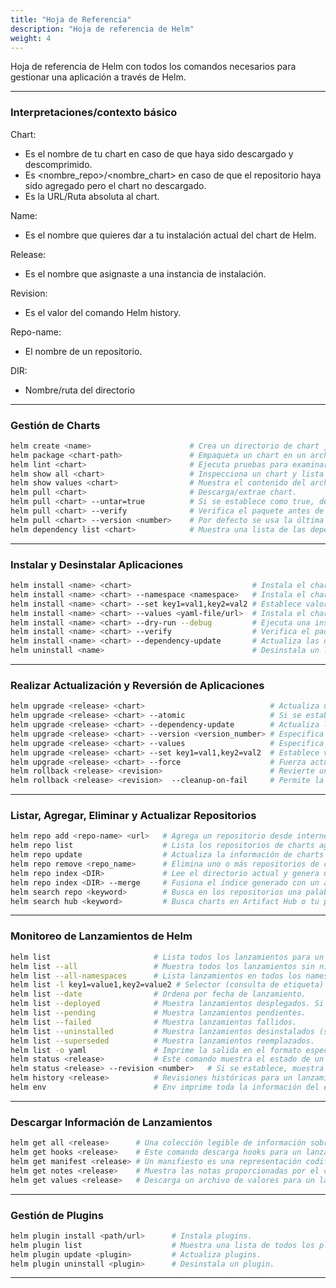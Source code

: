 ```yaml
---
title: "Hoja de Referencia"
description: "Hoja de referencia de Helm"
weight: 4
---
```


Hoja de referencia de Helm con todos los comandos necesarios para gestionar una
aplicación a través de Helm.

-----------------------------------------------------------------------------------------------------------------------------------------------
### Interpretaciones/contexto básico

Chart:
- Es el nombre de tu chart en caso de que haya sido descargado y descomprimido.
- Es <nombre_repo>/<nombre_chart> en caso de que el repositorio haya sido
  agregado pero el chart no descargado.
- Es la URL/Ruta absoluta al chart.

Name:
- Es el nombre que quieres dar a tu instalación actual del chart de Helm.

Release:
- Es el nombre que asignaste a una instancia de instalación.

Revision:
- Es el valor del comando Helm history.

Repo-name:
- El nombre de un repositorio.

DIR:
- Nombre/ruta del directorio

------------------------------------------------------------------------------------------------------------------------------------------------

### Gestión de Charts

```bash
helm create <name>                      # Crea un directorio de chart junto con los archivos y directorios comunes usados en un chart.
helm package <chart-path>               # Empaqueta un chart en un archivo de archivo de chart versionado.
helm lint <chart>                       # Ejecuta pruebas para examinar un chart e identificar posibles problemas.
helm show all <chart>                   # Inspecciona un chart y lista su contenido.
helm show values <chart>                # Muestra el contenido del archivo values.yaml.
helm pull <chart>                       # Descarga/extrae chart.
helm pull <chart> --untar=true          # Si se establece como true, descomprimirá el chart después de descargarlo.
helm pull <chart> --verify              # Verifica el paquete antes de usarlo.
helm pull <chart> --version <number>    # Por defecto se usa la última versión, especifica una restricción de versión para la versión del chart a usar.
helm dependency list <chart>            # Muestra una lista de las dependencias de un chart.
```
--------------------------------------------------------------------------------------------------------------------------------------------------

### Instalar y Desinstalar Aplicaciones

```bash
helm install <name> <chart>                           # Instala el chart con un nombre.
helm install <name> <chart> --namespace <namespace>   # Instala el chart en un namespace específico.
helm install <name> <chart> --set key1=val1,key2=val2 # Establece valores en la línea de comandos (puedes especificar múltiples o separar valores con comas).
helm install <name> <chart> --values <yaml-file/url>  # Instala el chart con tus valores especificados.
helm install <name> <chart> --dry-run --debug         # Ejecuta una instalación de prueba para validar el chart.
helm install <name> <chart> --verify                  # Verifica el paquete antes de usarlo.
helm install <name> <chart> --dependency-update       # Actualiza las dependencias si faltan antes de instalar el chart.
helm uninstall <name>                                 # Desinstala un lanzamiento.
```
------------------------------------------------------------------------------------------------------------------------------------------------
### Realizar Actualización y Reversión de Aplicaciones

```bash
helm upgrade <release> <chart>                            # Actualiza un lanzamiento.
helm upgrade <release> <chart> --atomic                   # Si se establece, el proceso de actualización revierte los cambios realizados en caso de actualización fallida.
helm upgrade <release> <chart> --dependency-update        # Actualiza las dependencias si faltan antes de instalar el chart.
helm upgrade <release> <chart> --version <version_number> # Especifica una restricción de versión para la versión del chart a usar.
helm upgrade <release> <chart> --values                   # Especifica valores en un archivo YAML o una URL (puedes especificar múltiples).
helm upgrade <release> <chart> --set key1=val1,key2=val2  # Establece valores en la línea de comandos (puedes especificar múltiples o separar valores).
helm upgrade <release> <chart> --force                    # Fuerza actualizaciones de recursos a través de una estrategia de reemplazo.
helm rollback <release> <revision>                        # Revierte un lanzamiento a una revisión específica.
helm rollback <release> <revision>  --cleanup-on-fail     # Permite la eliminación de nuevos recursos creados en esta reversión cuando la reversión falla.
```
------------------------------------------------------------------------------------------------------------------------------------------------
### Listar, Agregar, Eliminar y Actualizar Repositorios

```bash
helm repo add <repo-name> <url>   # Agrega un repositorio desde internet.
helm repo list                    # Lista los repositorios de charts agregados.
helm repo update                  # Actualiza la información de charts disponibles localmente desde los repositorios de charts.
helm repo remove <repo_name>      # Elimina uno o más repositorios de charts.
helm repo index <DIR>             # Lee el directorio actual y genera un archivo de índice basado en los charts encontrados.
helm repo index <DIR> --merge     # Fusiona el índice generado con un archivo de índice existente.
helm search repo <keyword>        # Busca en los repositorios una palabra clave en los charts.
helm search hub <keyword>         # Busca charts en Artifact Hub o tu propia instancia de hub.
```
-------------------------------------------------------------------------------------------------------------------------------------------------
### Monitoreo de Lanzamientos de Helm

```bash
helm list                       # Lista todos los lanzamientos para un namespace especificado, usa el contexto de namespace actual si no se especifica namespace.
helm list --all                 # Muestra todos los lanzamientos sin ningún filtro aplicado, se puede usar -a.
helm list --all-namespaces      # Lista lanzamientos en todos los namespaces, podemos usar -A.
helm list -l key1=value1,key2=value2 # Selector (consulta de etiqueta) para filtrar, soporta '=', '==', y '!='.
helm list --date                # Ordena por fecha de lanzamiento.
helm list --deployed            # Muestra lanzamientos desplegados. Si no se especifica otro, esto se habilitará automáticamente.
helm list --pending             # Muestra lanzamientos pendientes.
helm list --failed              # Muestra lanzamientos fallidos.
helm list --uninstalled         # Muestra lanzamientos desinstalados (si se usó 'helm uninstall --keep-history').
helm list --superseded          # Muestra lanzamientos reemplazados.
helm list -o yaml               # Imprime la salida en el formato especificado. Valores permitidos: table, json, yaml (predeterminado table).
helm status <release>           # Este comando muestra el estado de un lanzamiento nombrado.
helm status <release> --revision <number>   # Si se establece, muestra el estado del lanzamiento nombrado con la revisión.
helm history <release>          # Revisiones históricas para un lanzamiento dado.
helm env                        # Env imprime toda la información del entorno en uso por Helm.
```
-------------------------------------------------------------------------------------------------------------------------------------------------
### Descargar Información de Lanzamientos

```bash
helm get all <release>      # Una colección legible de información sobre las notas, hooks, valores suministrados y archivo de manifiesto generado del lanzamiento dado.
helm get hooks <release>    # Este comando descarga hooks para un lanzamiento dado. Los hooks están formateados en YAML y separados por el separador YAML '---\n'.
helm get manifest <release> # Un manifiesto es una representación codificada en YAML de los recursos de Kubernetes que fueron generados desde el/los chart(s) de este lanzamiento. Si un chart depende de otros charts, esos recursos también se incluirán en el manifiesto.
helm get notes <release>    # Muestra las notas proporcionadas por el chart de un lanzamiento nombrado.
helm get values <release>   # Descarga un archivo de valores para un lanzamiento dado. Usa -o para formatear la salida.
```
-------------------------------------------------------------------------------------------------------------------------------------------------
### Gestión de Plugins

```bash
helm plugin install <path/url>      # Instala plugins.
helm plugin list                    # Muestra una lista de todos los plugins instalados.
helm plugin update <plugin>         # Actualiza plugins.
helm plugin uninstall <plugin>      # Desinstala un plugin.
```
-------------------------------------------------------------------------------------------------------------------------------------------------
